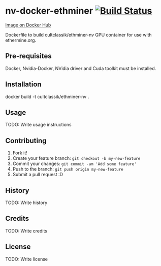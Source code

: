 # nv-docker-ethminer [![Build Status](https://travis-ci.org/CultClassik/nv-docker-ethminer.svg?branch=master)](https://travis-ci.org/CultClassik/nv-docker-ethminer)
[Image on Docker Hub](https://hub.docker.com/r/cultclassik/ethminer-nv/)

Dockerfile to build cultclassik/ethminer-nv GPU container for use with ethermine.org.

## Pre-requisites

Docker, Nvidia-Docker, NVidia driver and Cuda toolkit must be installed.

## Installation

docker build -t cultclassik/ethminer-nv .

## Usage

TODO: Write usage instructions

## Contributing

1. Fork it!
2. Create your feature branch: `git checkout -b my-new-feature`
3. Commit your changes: `git commit -am 'Add some feature'`
4. Push to the branch: `git push origin my-new-feature`
5. Submit a pull request :D

## History

TODO: Write history

## Credits

TODO: Write credits

## License

TODO: Write license